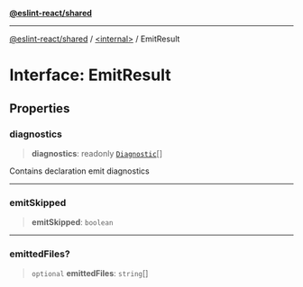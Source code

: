 [**@eslint-react/shared**](../../README.md)

***

[@eslint-react/shared](../../README.md) / [\<internal\>](../README.md) / EmitResult

# Interface: EmitResult

## Properties

### diagnostics

> **diagnostics**: readonly [`Diagnostic`](Diagnostic.md)[]

Contains declaration emit diagnostics

***

### emitSkipped

> **emitSkipped**: `boolean`

***

### emittedFiles?

> `optional` **emittedFiles**: `string`[]
